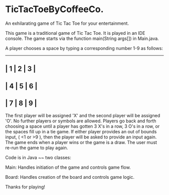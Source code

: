 # TicTacToeByCoffeeCo.
An exhilarating game of Tic Tac Toe for your entertainment.

This game is a traditional game of Tic Tac Toe. It is played in an IDE console.
The game starts via the function main(String args[]) in Main.java.

A player chooses a space by typing a corresponding number 1-9 as follows:

-------------
| 1 | 2 | 3 |
-------------
| 4 | 5 | 6 |
-------------
| 7 | 8 | 9 |
-------------

The first player will be assigned 'X' and the second player will be assigned 'O'. No further players
or symbols are allowed.
Players go back and forth choosing a space until a player has gotten 3 X's in a row, 3 O's in a row,
or the spaces fill up in a tie game.
If either player provides an out of bounds input, ( <1 or >9 ), then the player will be asked
to provide an input again.
The game ends when a player wins or the game is a draw.
The user must re-run the game to play again.


Code is in Java ~~ two classes:

Main: Handles initiation of the game and controls game flow.

Board: Handles creation of the board and controls game logic.

Thanks for playing!
